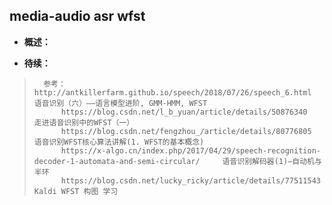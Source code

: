 ## media-audio asr wfst
- **概述：**
>
>
>
>
>
>
>
>
>
>
>
>
>
>
>
>
>
>

- **待续：**
>       参考：http://antkillerfarm.github.io/speech/2018/07/26/speech_6.html   语音识别（六）——语言模型进阶, GMM-HMM, WFST
>           https://blog.csdn.net/l_b_yuan/article/details/50876340     走进语音识别中的WFST（一）
>           https://blog.csdn.net/fengzhou_/article/details/80776805    语音识别WFST核心算法讲解(1. WFST的基本概念)
>           https://x-algo.cn/index.php/2017/04/29/speech-recognition-decoder-1-automata-and-semi-circular/     语音识别解码器(1)—自动机与半环
>           https://blog.csdn.net/lucky_ricky/article/details/77511543  Kaldi WFST 构图 学习
>
>
>
>
>
>
>
>
>
>
>
>
>
>
>
>
>
>
>
>
